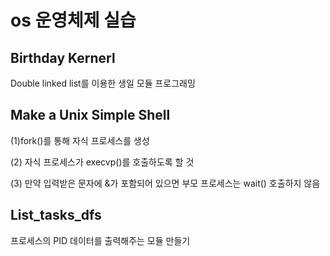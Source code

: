 # os 운영체제 실습 
<h2>Birthday Kernerl</h2>
  <p>Double linked list를 이용한 생일 모듈 프로그래밍</p>
<h2>Make a Unix Simple Shell</h2>
  <p>(1)fork()를 통해 자식 프로세스를 생성</p>
    <p>(2) 자식 프로세스가 execvp()를 호출하도록 할 것</p>
   <p> (3) 만약 입력받은 문자에 &가 포함되어 있으면 부모 프로세스는 wait() 호출하지 않음</p>
<h2>List_tasks_dfs</h2>
  <p>프로세스의 PID 데이터를 출력해주는 모듈 만들기 </p>

